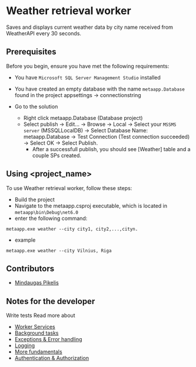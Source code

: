 # Weather retrieval worker

Saves and displays current weather data by city name received from WeatherAPI every 30 seconds.

## Prerequisites

Before you begin, ensure you have met the following requirements:

* You have `Microsoft SQL Server Management Studio` installed
* You have created an empty database with the name `metaapp.Database` found in the project appsettings -> connectionstring

* Go to the solution
  * Right click metaapp.Database (Database project)
  * Select publish -> Edit... -> Browse -> Local -> Select your `MSSMS server` (MSSQLLocalDB) ->
    Select Database Name: metaapp.Database -> Test Connection (Test connection succeeded) -> Select OK ->
    Select Publish.
    * After a successfull publish, you should see [Weather] table and a couple SPs created. 

## Using <project_name>

To use Weather retrieval worker, follow these steps:

* Build the project
* Navigate to the metaapp.csproj executable, which is located in `metaapp\bin\Debug\net6.0`
* enter the following command:

```
metaapp.exe weather --city city1, city2,...,cityn.
```
- example

```
metaapp.exe weather --city Vilnius, Riga
```

## Contributors

* [Mindaugas Pikelis](https://www.linkedin.com/in/mindaugaspikelis/)

## Notes for the developer

Write tests
Read more about 
  * [Worker Services](https://learn.microsoft.com/en-us/dotnet/core/extensions/workers)
  * [Background tasks](https://learn.microsoft.com/en-us/aspnet/core/fundamentals/host/hosted-services?view=aspnetcore-7.0&tabs=visual-studio)
  * [Exceptions & Error handling](https://learn.microsoft.com/en-us/dotnet/standard/exceptions/best-practices-for-exceptions)
  * [Logging](https://learn.microsoft.com/en-us/aspnet/core/fundamentals/logging/loggermessage?view=aspnetcore-7.0)
  * [More fundamentals](https://learn.microsoft.com/en-us/aspnet/core/fundamentals/?view=aspnetcore-7.0&tabs=windows)
  * [Authentication & Authorization](https://learn.microsoft.com/en-us/aspnet/core/security/?view=aspnetcore-7.0)
